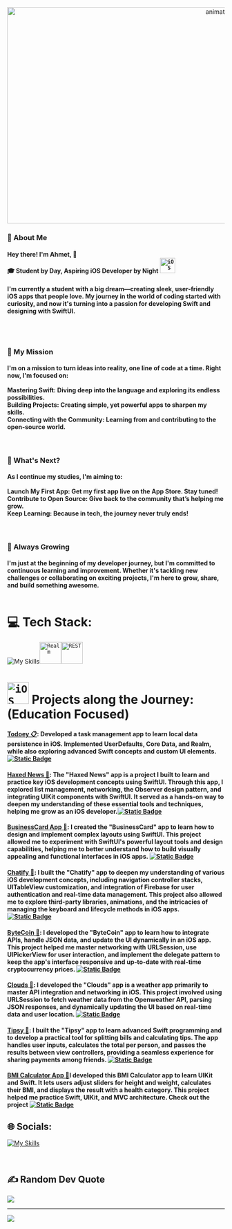 <div align="center">
  <img src="https://github.com/Anmol-Baranwal/Cool-GIFs-For-GitHub/assets/74038190/9be4d344-6782-461a-b5a6-32a07bf7b34e" width="1000" height="500" alt="animated hello">
</div>

### 🌟 About Me
#### Hey there! I'm Ahmet, 👋<br>🎓 Student by Day, Aspiring iOS Developer by Night <code><img width="35" src="https://user-images.githubusercontent.com/25181517/121406611-a8246b80-c95e-11eb-9b11-b771486377f6.png" alt="iOS" title="iOS"/></code><br>
#### I'm currently a student with a big dream—creating sleek, user-friendly iOS apps that people love. My journey in the world of coding started with curiosity, and now it's turning into a passion for developing Swift and designing with SwiftUI.<br><br>

<br>

### 🚀 My Mission
#### I'm on a mission to turn ideas into reality, one line of code at a time. Right now, I'm focused on:<br><br>Mastering Swift: Diving deep into the language and exploring its endless possibilities.<br>Building Projects: Creating simple, yet powerful apps to sharpen my skills.<br>Connecting with the Community: Learning from and contributing to the open-source world.<br>

<br>

### 🎯 What's Next?
#### As I continue my studies, I'm aiming to:<br><br>Launch My First App: Get my first app live on the App Store. Stay tuned!<br>Contribute to Open Source: Give back to the community that’s helping me grow.<br>Keep Learning: Because in tech, the journey never truly ends!<br>

<br>

### 🌱 Always Growing
#### I'm just at the beginning of my developer journey, but I'm committed to continuous learning and improvement. Whether it's tackling new challenges or collaborating on exciting projects, I'm here to grow, share, and build something awesome.<br><br>
<!--- ------------------------------------------------------------------------------------------------------------------------------------------------------ -->
# 💻 Tech Stack:
<!--- ------------------------------------------------------------------------------------------------------------------------------------------------------ -->
![My Skills](https://skillicons.dev/icons?i=swift,firebase,git,github)<code><img width="50" src="https://github.com/marwin1991/profile-technology-icons/assets/136815194/79868fa1-41b8-411f-bd00-cda9ba6723ca" alt="Realm" title="Realm"/></code><code><img width="50" src="https://user-images.githubusercontent.com/25181517/192107858-fe19f043-c502-4009-8c47-476fc89718ad.png" alt="REST" title="REST"/></code>
<br>
<!--- ------------------------------------------------------------------------------------------------------------------------------------------------------ -->
# <code><img width="50" src="https://user-images.githubusercontent.com/25181517/121406611-a8246b80-c95e-11eb-9b11-b771486377f6.png" alt="iOS" title="iOS"/></code>  Projects along the Journey: (Education Focused)
<!--- ------------------------------------------------------------------------------------------------------------------------------------------------------ -->

#### [Todoey 📋](link): Developed a task management app to learn local data persistence in iOS. Implemented UserDefaults, Core Data, and Realm, while also exploring advanced Swift concepts and custom UI elements. [![Static Badge](https://img.shields.io/badge/-See%20the%20Full%20App-emeraldgreen?style=flat-square)](link)

#### [Haxed News 📱](https://github.com/crovs/HaxedNews): The "Haxed News" app is a project I built to learn and practice key iOS development concepts using SwiftUI. Through this app, I explored list management, networking, the Observer design pattern, and integrating UIKit components with SwiftUI. It served as a hands-on way to deepen my understanding of these essential tools and techniques, helping me grow as an iOS developer.[![Static Badge](https://img.shields.io/badge/-See%20the%20Full%20App-emeraldgreen?style=flat-square)](https://github.com/crovs/HaxedNews)
  
#### [BusinessCard App 📱](https://github.com/crovs/BusinessCard): I created the "BusinessCard" app to learn how to design and implement complex layouts using SwiftUI. This project allowed me to experiment with SwiftUI's powerful layout tools and design capabilities, helping me to better understand how to build visually appealing and functional interfaces in iOS apps. [![Static Badge](https://img.shields.io/badge/-See%20the%20Full%20App-emeraldgreen?style=flat-square)](https://github.com/crovs/BusinessCard)
  
#### [Chatify 📱](https://github.com/crovs/Chatify): I built the "Chatify" app to deepen my understanding of various iOS development concepts, including navigation controller stacks, UITableView customization, and integration of Firebase for user authentication and real-time data management. This project also allowed me to explore third-party libraries, animations, and the intricacies of managing the keyboard and lifecycle methods in iOS apps. [![Static Badge](https://img.shields.io/badge/-See%20the%20Full%20App-emeraldgreen?style=flat-square)](https://github.com/crovs/Chatify)
  
#### [ByteCoin 📱](link): I developed the "ByteCoin" app to learn how to integrate APIs, handle JSON data, and update the UI dynamically in an iOS app. This project helped me master networking with URLSession, use UlPickerView for user interaction, and implement the delegate pattern to keep the app's interface responsive and up-to-date with real-time cryptocurrency prices. [![Static Badge](https://img.shields.io/badge/-See%20the%20Full%20App-emeraldgreen?style=flat-square)](link)
  
#### [Clouds 📱](https://github.com/crovs/Clouds-iOS): I developed the "Clouds" app is a weather app primarily to master API integration and networking in iOS. This project involved using URLSession to fetch weather data from the Openweather API, parsing JSON responses, and dynamically updating the UI based on real-time data and user location. [![Static Badge](https://img.shields.io/badge/-See%20the%20Full%20App-emeraldgreen?style=flat-square)](https://github.com/crovs/Clouds-iOS)
  
#### [Tipsy 📱](link): I built the "Tipsy" app to learn advanced Swift programming and to develop a practical tool for splitting bills and calculating tips. The app handles user inputs, calculates the total per person, and passes the results between view controllers, providing a seamless experience for sharing payments among friends. [![Static Badge](https://img.shields.io/badge/-See%20the%20Full%20App-emeraldgreen?style=flat-square)](link)

#### [BMI Calculator App 📱](link)I developed this BMI Calculator app to learn UIKit and Swift. It lets users adjust sliders for height and weight, calculates their BMI, and displays the result with a health category. This project helped me practice Swift, UIKit, and MVC architecture. Check out the project [![Static Badge](https://img.shields.io/badge/-See%20the%20Full%20App-emeraldgreen?style=flat-square)](link)

<!--- ------------------------------------------------------------------------------------------------------------------------------------------------------ -->
## 🌐 Socials:
[![My Skills](https://skillicons.dev/icons?i=linkedin)](https://www.linkedin.com/in/ahmet-yada/) 
<!--- ------------------------------------------------------------------------------------------------------------------------------------------------------ -->
<br>
<!--- ------------------------------------------------------------------------------------------------------------------------------------------------------ -->

## ✍️ Random Dev Quote
![](https://quotes-github-readme.vercel.app/api?type=horizontal&theme=tokyonight)

---
[![](https://visitcount.itsvg.in/api?id=crovs&icon=0&color=0)](https://visitcount.itsvg.in)
